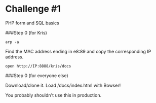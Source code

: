 # Challenge #1
PHP form and SQL basics

###Step 0 (for Kris)

```
arp -a
```

Find the MAC address ending in e8:89 and copy the corresponding IP address.

```
open http://IP:8888/kris/docs
```

###Step 0 (for everyone else)

Download/clone it. Load /docs/index.html with Bowser!

You probably shouldn't use this in production.
